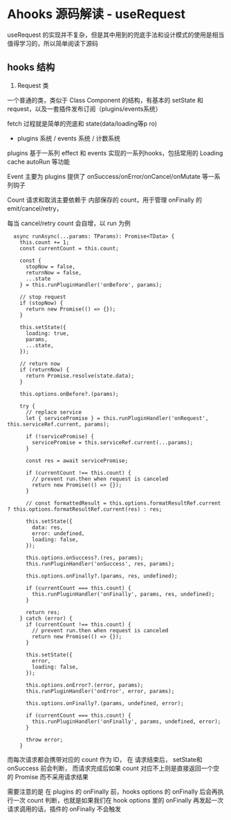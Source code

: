 # Ahooks 源码解读 - useRequest

useRequest 的实现并不复杂，但是其中用到的兜底手法和设计模式的使用是相当值得学习的，所以简单阅读下源码

## hooks 结构

1. Request 类

一个普通的类，类似于 Class Component 的结构，有基本的 setState 和 request，以及一套插件发布订阅（plugins/events系统）

fetch 过程就是简单的兜底和 state(data/loading等p ro)

- plugins 系统 / events 系统 / 计数系统

plugins 基于一系列 effect  和 events 实现的一系列hooks，包括常用的 Loading cache autoRun 等功能

Event 主要为 plugins 提供了 onSuccess/onError/onCancel/onMutate 等一系列钩子

Count 请求和取消主要依赖于 内部保存的 count，用于管理 onFinally 的emit/cancel/retry，

每当 cancel/retry count 会自增，以 run 为例

```
  async runAsync(...params: TParams): Promise<TData> {
    this.count += 1;
    const currentCount = this.count;

    const {
      stopNow = false,
      returnNow = false,
      ...state
    } = this.runPluginHandler('onBefore', params);

    // stop request
    if (stopNow) {
      return new Promise(() => {});
    }

    this.setState({
      loading: true,
      params,
      ...state,
    });

    // return now
    if (returnNow) {
      return Promise.resolve(state.data);
    }

    this.options.onBefore?.(params);

    try {
      // replace service
      let { servicePromise } = this.runPluginHandler('onRequest', this.serviceRef.current, params);

      if (!servicePromise) {
        servicePromise = this.serviceRef.current(...params);
      }

      const res = await servicePromise;

      if (currentCount !== this.count) {
        // prevent run.then when request is canceled
        return new Promise(() => {});
      }

      // const formattedResult = this.options.formatResultRef.current ? this.options.formatResultRef.current(res) : res;

      this.setState({
        data: res,
        error: undefined,
        loading: false,
      });

      this.options.onSuccess?.(res, params);
      this.runPluginHandler('onSuccess', res, params);

      this.options.onFinally?.(params, res, undefined);

      if (currentCount === this.count) {
        this.runPluginHandler('onFinally', params, res, undefined);
      }

      return res;
    } catch (error) {
      if (currentCount !== this.count) {
        // prevent run.then when request is canceled
        return new Promise(() => {});
      }

      this.setState({
        error,
        loading: false,
      });

      this.options.onError?.(error, params);
      this.runPluginHandler('onError', error, params);

      this.options.onFinally?.(params, undefined, error);

      if (currentCount === this.count) {
        this.runPluginHandler('onFinally', params, undefined, error);
      }

      throw error;
    }
```

而每次请求都会携带对应的 count 作为 ID， 在 请求结束后， setState和onSuccess 前会判断， 而请求完成后如果 count 对应不上则是直接返回一个空的 Promise 而不采用请求结果

需要注意的是 在 plugins 的 onFinally 前，hooks options 的 onFinally 后会再执行一次 count 判断，也就是如果我们在 hook options 里的 onFinally 再发起一次请求调用的话，插件的 onFinally 不会触发